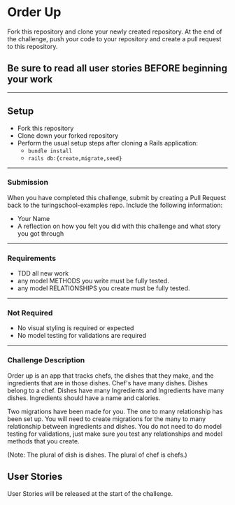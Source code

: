 # Order Up

Fork this repository and clone your newly created repository. At the end of the challenge, push your code to your repository and create a pull request to this repository.

## Be sure to read all user stories BEFORE beginning your work
---

## Setup

* Fork this repository
* Clone down your forked repository
* Perform the usual setup steps after cloning a Rails application:
  - `bundle install`
  - `rails db:{create,migrate,seed}`
---
### Submission

When you have completed this challenge, submit by creating a Pull Request back to the turingschool-examples repo. Include the following information:

* Your Name
* A reflection on how you felt you did with this challenge and what story you got through
---
### Requirements

* TDD all new work
* any model METHODS you write must be fully tested.
* any model RELATIONSHIPS you create must be fully tested.
---
### Not Required

* No visual styling is required or expected
* No model testing for validations are required
---

### Challenge Description

Order up is an app that tracks chefs, the dishes that they make, and the ingredients that are in those dishes. Chef's have many dishes. Dishes belong to a chef. Dishes have many Ingredients and Ingredients have many dishes. Ingredients should have a name and calories.

Two migrations have been made for you. The one to many relationship has been set up. You will need to create migrations for the many to many relationship between ingredients and dishes. You do not need to do model testing for validations, just make sure you test any relationships and model methods that you create.

(Note: The plural of dish is dishes. The plural of chef is chefs.)

## User Stories

User Stories will be released at the start of the challenge.
